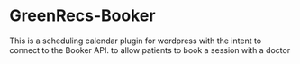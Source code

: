 GreenRecs-Booker
================

This is a scheduling calendar plugin for wordpress with the intent to connect to the Booker API. to allow patients to book a session with a doctor
